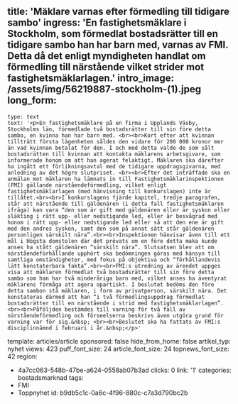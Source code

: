 title: 'Mäklare varnas efter förmedling till tidigare sambo'
ingress: 'En fastighetsmäklare i Stockholm, som förmedlat bostadsrätter till en tidigare sambo han har barn med, varnas av FMI. Detta då det enligt myndigheten handlat om förmedling till närstående vilket strider mot fastighetsmäklarlagen.'
intro_image: /assets/img/56219887-stockholm-(1).jpeg
long_form:
  -
    type: text
    text: '<p>En fastighetsmäklare på en firma i Upplands Väsby, Stockholms län, förmedlade två bostadsrätter till sin före detta sambo, en kvinna han har barn med. <br><br>Kort efter att kvinnan tillträtt första lägenheten såldes den vidare för 200 000 kronor mer än vad kvinnan betalat för den. I och med detta valde de som sålt bostadsrätten till kvinnan att kontakta mäklarens arbetsgivare, som informerade honom om att han agerat felaktigt. Mäklaren ska därefter ha ingått ett förlikningsavtal med de tidigare uppdragsgivarna, med anledning av det högre slutpriset. <br><br>Efter det inträffade ska en anmälan mot mäklaren ha lämnats in till Fastighetsmäklarinspektionen (FMI) gällande närståendeförmedling, vilket enligt fastighetsmäklarlagen (med hänvisning till konkurslagen) inte är tillåtet.<br><br>I konkurslagens fjärde kapitel, tredje paragrafen, står att närstående till gäldenären (i detta fall fastighetsmäklaren ifråga) kan vara “den som är gift med gäldenären eller är syskon eller släkting i rätt upp- eller nedstigande led, eller är besvågrad med honom i rätt upp- eller nedstigande led eller så att den ene är gift med den andres syskon, samt den som på annat sätt står gäldenären personligen särskilt nära”.<br><br>Inspektionen hänvisar även till ett mål i Högsta domstolen där det prövats om en före detta maka kunde anses ha stått gäldenären “särskilt nära”. Slutsatsen blev att om närståendeförhållande upphört ska bedömningen göras med hänsyn till samtliga omständigheter, med fokus på objektiva och “förhållandevis lätt konstaterbara fakta”.<br><br>FMI:s utredning av ärendet uppges visa att mäklaren förmedlat två bostadsrätter till sin före detta sambo som han har två minderåriga barn med, vilket anses ha äventyrat mäklarens förmåga att agera opartiskt. I beslutet bedöms den före detta sambon stå mäklaren, i form av privatperson, särskilt nära. Det konstateras därmed att han “i två förmedlingsuppdrag förmedlat bostadsrätter till en närstående i strid med fastighetsmäklarlagen”.<br><br>Påföljden bestämdes till varning för två fall av närståendeförmedling och förseelserna beskrivs även utgöra grund för varning var för sig.&nbsp; <br><br>Beslutet ska ha fattats av FMI:s disciplinnämnd i februari i år.&nbsp;</p>'
template: articles/article
sponsored: false
hide_from_home: false
artikel_typ: nyhet
views: 423
puff_font_size: 24
article_font_size: 24
topnews_font_size: 42
region:
  - 4a7cc063-548b-47be-a624-0558ab07b3ad
clicks: 0
link: '1'
categories: bostadsmarknad
tags:
  - FMI
  - Toppnyhet
id: b9db5c1c-0a6c-4f96-880c-c7a3d790bc2b
